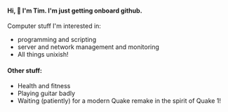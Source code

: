 #### Hi, :wave: I'm Tim. I'm just getting onboard github.

Computer stuff I'm interested in:
- programming and scripting
- server and network management and monitoring
- All things unixish!
 
#### Other stuff:

- Health and fitness
- Playing guitar badly
- Waiting (patiently) for a modern Quake remake in the spirit of Quake 1!

